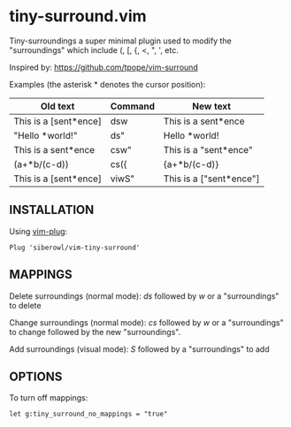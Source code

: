 # tiny-surround.vim

Tiny-surroundings a super minimal plugin used to modify the "surroundings" which include (, \[, {, <, ", ', etc.

Inspired by: https://github.com/tpope/vim-surround

Examples (the asterisk * denotes the cursor position):

| Old text | Command | New text |
| --- | --- | --- |
|  This is a \[sent\*ence] | dsw | This is a sent\*ence |
|  "Hello \*world!"       | ds" | Hello \*world! |
|  This is a sent\*ence | csw" | This is a "sent\*ence" |
|  (a+\*b/(c-d))          | cs({ | {a+\*b/(c-d)} |
|  This is a \[sent\*ence] | viwS" | This is a \["sent\*ence"] |

## INSTALLATION

Using [vim-plug](https://github.com/junegunn/vim-plug):
```
Plug 'siberowl/vim-tiny-surround'
```

## MAPPINGS

Delete surroundings (normal mode): *ds* followed by *w* or a "surroundings" to delete

Change surroundings (normal mode): *cs* followed by *w* or a "surroundings" to change followed by the new "surroundings".

Add surroundings (visual mode): *S* followed by a "surroundings" to add

## OPTIONS

To turn off mappings:
```
let g:tiny_surround_no_mappings = "true"
```
